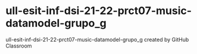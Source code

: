 # ull-esit-inf-dsi-21-22-prct07-music-datamodel-grupo_g
ull-esit-inf-dsi-21-22-prct07-music-datamodel-grupo_g created by GitHub Classroom
